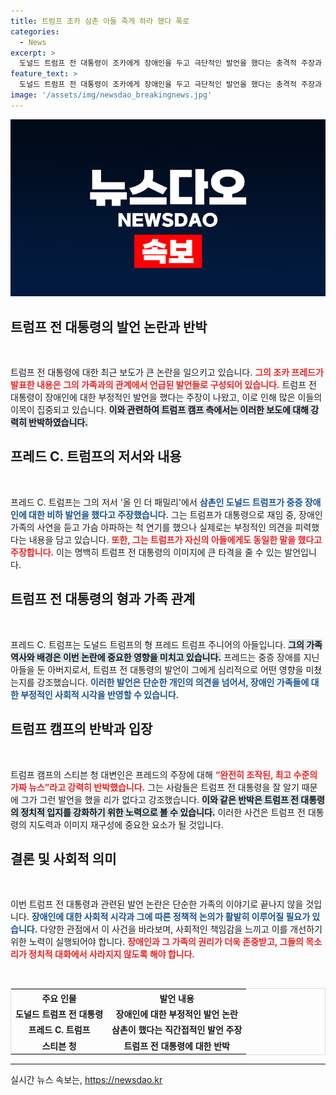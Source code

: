 ```yaml
---
title: 트럼프 조카 삼촌 아들 죽게 하라 했다 폭로
categories:
  - News
excerpt: >
  도널드 트럼프 전 대통령이 조카에게 장애인을 두고 극단적인 발언을 했다는 충격적 주장과 함께, 그의 캠프는 이를 강력히 부인하고 나섰다. 과연 진실은 무엇일까? 클릭해 더 알아보세요!
feature_text: >
  도널드 트럼프 전 대통령이 조카에게 장애인을 두고 극단적인 발언을 했다는 충격적 주장과 함께, 그의 캠프는 이를 강력히 부인하고 나섰다. 과연 진실은 무엇일까? 클릭해 더 알아보세요!
image: '/assets/img/newsdao_breakingnews.jpg'
---
```


<p><img src="/assets/img/newsdao_breakingnews.jpg" alt="implanttips 속보" /></p>

<h2 data-ke-size="size26">트럼프 전 대통령의 발언 논란과 반박</h2>

<p data-ke-size="size16">&nbsp;</p>

<p>트럼프 전 대통령에 대한 최근 보도가 큰 논란을 일으키고 있습니다. <b><span style="color: #ee2323;">그의 조카 프레드가 발표한 내용은 그의 가족과의 관계에서 언급된 발언들로 구성되어 있습니다.</span></b> 트럼프 전 대통령이 장애인에 대한 부정적인 발언을 했다는 주장이 나왔고, 이로 인해 많은 이들의 이목이 집중되고 있습니다. <b><span style="background-color: #21538527;">이와 관련하여 트럼프 캠프 측에서는 이러한 보도에 대해 강력히 반박하였습니다.</span></b></p>

<h2 data-ke-size="size26">프레드 C. 트럼프의 저서와 내용</h2>

<p data-ke-size="size16">&nbsp;</p>

<p>프레드 C. 트럼프는 그의 저서 '올 인 더 패밀리'에서 <b><span style="color: #1a5490;">삼촌인 도널드 트럼프가 중증 장애인에 대한 비하 발언을 했다고 주장했습니다.</span></b> 그는 트럼프가 대통령으로 재임 중, 장애인 가족의 사연을 듣고 가슴 아파하는 척 연기를 했으나 실제로는 부정적인 의견을 피력했다는 내용을 담고 있습니다. <b><span style="color: #ee2323;">또한, 그는 트럼프가 자신의 아들에게도 동일한 말을 했다고 주장합니다.</span></b> 이는 명백히 트럼프 전 대통령의 이미지에 큰 타격을 줄 수 있는 발언입니다.</p>

<h2 data-ke-size="size26">트럼프 전 대통령의 형과 가족 관계</h2>

<p data-ke-size="size16">&nbsp;</p>

<p>프레드 C. 트럼프는 도널드 트럼프의 형 프레드 트럼프 주니어의 아들입니다. <b><span style="background-color: #21538527;">그의 가족 역사와 배경은 이번 논란에 중요한 영향을 미치고 있습니다.</span></b> 프레드는 중증 장애를 지닌 아들을 둔 아버지로서, 트럼프 전 대통령의 발언이 그에게 심리적으로 어떤 영향을 미쳤는지를 강조했습니다. <b><span style="color: #1a5490;">이러한 발언은 단순한 개인의 의견을 넘어서, 장애인 가족들에 대한 부정적인 사회적 시각을 반영할 수 있습니다.</span></b></p>

<h2 data-ke-size="size26">트럼프 캠프의 반박과 입장</h2>

<p data-ke-size="size16">&nbsp;</p>

<p>트럼프 캠프의 스티븐 청 대변인은 프레드의 주장에 대해 <b><span style="color: #ee2323;">“완전히 조작된, 최고 수준의 가짜 뉴스”라고 강력히 반박했습니다.</span></b> 그는 사람들은 트럼프 전 대통령을 잘 알기 때문에 그가 그런 발언을 했을 리가 없다고 강조했습니다. <b><span style="background-color: #21538527;">이와 같은 반박은 트럼프 전 대통령의 정치적 입지를 강화하기 위한 노력으로 볼 수 있습니다.</span></b> 이러한 사건은 트럼프 전 대통령의 지도력과 이미지 재구성에 중요한 요소가 될 것입니다. </p>

<h2 data-ke-size="size26">결론 및 사회적 의미</h2>

<p data-ke-size="size16">&nbsp;</p>

<p>이번 트럼프 전 대통령과 관련된 발언 논란은 단순한 가족의 이야기로 끝나지 않을 것입니다. <b><span style="color: #1a5490;">장애인에 대한 사회적 시각과 그에 따른 정책적 논의가 활발히 이루어질 필요가 있습니다.</span></b> 다양한 관점에서 이 사건을 바라보며, 사회적인 책임감을 느끼고 이를 개선하기 위한 노력이 실행되어야 합니다. <b><span style="color: #ee2323;">장애인과 그 가족의 권리가 더욱 존중받고, 그들의 목소리가 정치적 대화에서 사라지지 않도록 해야 합니다.</span></b> </p>

<p><br></p>

<table style="width: 100%; border: 1px solid #ddd;">
  <tr>
    <th style="text-align: center;">주요 인물</th>
    <th style="text-align: center;">발언 내용</th>
  </tr>
  <tr>
    <td style="text-align: center; height: 17px;"><b>도널드 트럼프 전 대통령</b></td>
    <td style="text-align: center; height: 17px;"><b>장애인에 대한 부정적인 발언 논란</b></td>
  </tr>
  <tr>
    <td style="text-align: center; height: 17px;"><b>프레드 C. 트럼프</b></td>
    <td style="text-align: center; height: 17px;"><b>삼촌이 했다는 직간접적인 발언 주장</b></td>
  </tr>
  <tr>
    <td style="text-align: center; height: 17px;"><b>스티븐 청</b></td>
    <td style="text-align: center; height: 17px;"><b>트럼프 전 대통령에 대한 반박</b></td>
  </tr>
</table>

<hr />
실시간 뉴스 속보는, <a href="https://newsdao.kr" rel="dofollow">https://newsdao.kr</a>


